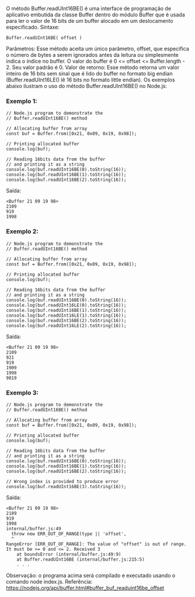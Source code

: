 O método Buffer.readUInt16BE() é uma interface de programação de aplicativo embutida da classe Buffer dentro do módulo Buffer que é usada para ler o valor de 16 bits de um buffer alocado em um deslocamento especificado. 
Sintaxe:
```
Buffer.readUInt16BE( offset )
```

Parâmetros: Esse método aceita um único parâmetro, offset, que especifica o número de bytes a serem ignorados antes da leitura ou simplesmente indica o índice no buffer. O valor do buffer é 0 <= offset <= Buffer.length - 2. Seu valor padrão é 0. Valor de retorno: Esse método retorna um valor inteiro de 16 bits sem sinal que é lido do buffer no formato big endian (Buffer.readUInt16LE() lê 16 bits no formato little endian). Os exemplos abaixo ilustram o uso do método Buffer.readUInt16BE() no Node.js:
### Exemplo 1:
```node
// Node.js program to demonstrate the 
// Buffer.readUInt16BE() method 
     
// Allocating buffer from array
const buf = Buffer.from([0x21, 0x09, 0x19, 0x98]);

// Printing allocated buffer
console.log(buf);
 
// Reading 16bits data from the buffer
// and printing it as a string
console.log(buf.readUInt16BE(0).toString(16));
console.log(buf.readUInt16BE(1).toString(16));
console.log(buf.readUInt16BE(2).toString(16));
```
Saída:
```
<Buffer 21 09 19 98>
2109
919
1998
```

### Exemplo 2:
```node 
// Node.js program to demonstrate the 
// Buffer.readUInt16BE() method 
     
// Allocating buffer from array
const buf = Buffer.from([0x21, 0x09, 0x19, 0x98]);

// Printing allocated buffer
console.log(buf);
 
// Reading 16bits data from the buffer
// and printing it as a string
console.log(buf.readUInt16BE(0).toString(16));
console.log(buf.readUInt16LE(0).toString(16));
console.log(buf.readUInt16BE(1).toString(16));
console.log(buf.readUInt16LE(1).toString(16));
console.log(buf.readUInt16BE(2).toString(16));
console.log(buf.readUInt16LE(2).toString(16));
```
Saída:
```
<Buffer 21 09 19 98>
2109
921
919
1909
1998
9819
```

### Exemplo 3:
```node
// Node.js program to demonstrate the 
// Buffer.readUInt16BE() method 
     
// Allocating buffer from array
const buf = Buffer.from([0x21, 0x09, 0x19, 0x98]);

// Printing allocated buffer
console.log(buf);
 
// Reading 16bits data from the buffer
// and printing it as a string
console.log(buf.readUInt16BE(0).toString(16));
console.log(buf.readUInt16BE(1).toString(16));
console.log(buf.readUInt16BE(2).toString(16));
 
// Wrong index is provided to produce error
console.log(buf.readUInt16BE(3).toString(16));
```
Saída:
```
<Buffer 21 09 19 98>
2109
919
1998
internal/buffer.js:49
  throw new ERR_OUT_OF_RANGE(type || 'offset',
  ^
RangeError [ERR_OUT_OF_RANGE]: The value of "offset" is out of range.
It must be >= 0 and <= 2. Received 3
    at boundsError (internal/buffer.js:49:9)
    at Buffer.readUInt16BE (internal/buffer.js:215:5)
    . . .
```

Observação: o programa acima será compilado e executado usando o comando node index.js. Referência: https://nodejs.org/api/buffer.html#buffer_buf_readuint16be_offset
